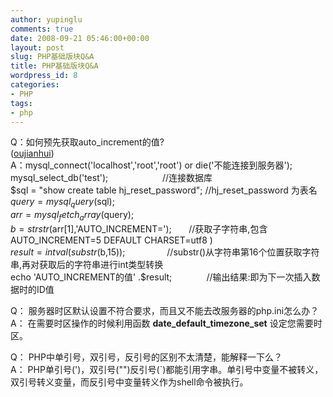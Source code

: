 ```yaml
---
author: yupinglu
comments: true
date: 2008-09-21 05:46:00+00:00
layout: post
slug: PHP基础版块Q&A
title: PHP基础版块Q&A
wordpress_id: 8
categories:
- PHP
tags:
- php
---
```


Q：如何预先获取auto_increment的值?    
([oujianhui](http://bbs.phpchina.com/thread-48376-1-71.html/))   
A：mysql_connect('localhost','root','root') or die('不能连接到服务器');   
mysql_select_db('test');                      //连接数据库   
$sql = "show create table hj_reset_password"; //hj_reset_password 为表名   
$query = mysql_query($sql);   
$arr = mysql_fetch_array($query);   
$b = strstr($arr[1],'AUTO_INCREMENT=');       //获取子字符串,包含AUTO_INCREMENT=5 DEFAULT CHARSET=utf8 )   
$result = intval(substr($b,15));                 //substr()从字符串第16个位置获取字符串,再对获取后的字符串进行int类型转换   
echo 'AUTO_INCREMENT的值' .$result;              //输出结果:即为下一次插入数据时的ID值   

Q： 服务器时区默认设置不符合要求，而且又不能去改服务器的php.ini怎么办？   
A： 在需要时区操作的时候利用函数 **date_default_timezone_set** 设定您需要时区。   

Q： PHP中单引号，双引号，反引号的区别不太清楚，能解释一下么？   
A： PHP单引号(')，双引号("")反引号(`)都能引用字串。单引号中变量不被转义，双引号转义变量，而反引号中变量转义作为shell命令被执行。   
